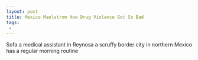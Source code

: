 ```yaml
---
layout: post
title: Mexico Maelstrom How Drug Violence Got So Bad
tags:
 -
---
```

Sofa a medical assistant in Reynosa a scruffy border city in northern Mexico has a regular morning routine
